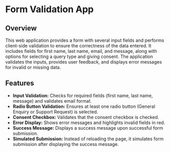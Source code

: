 # Form Validation App

## Overview

This web application provides a form with several input fields and performs client-side validation to ensure the correctness of the data entered. It includes fields for first name, last name, email, and message, along with options for selecting a query type and giving consent. The application validates the inputs, provides user feedback, and displays error messages for invalid or missing data.

## Features

- **Input Validation:** Checks for required fields (first name, last name, message) and validates email format.
- **Radio Button Validation:** Ensures at least one radio button (General Enquiry or Support Request) is selected.
- **Consent Checkbox:** Validates that the consent checkbox is checked.
- **Error Display:** Shows error messages and highlights invalid fields in red.
- **Success Message:** Displays a success message upon successful form submission.
- **Simulated Submission:** Instead of reloading the page, it simulates form submission after displaying the success message.
